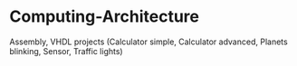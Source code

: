 # Computing-Architecture
Assembly, VHDL projects (Calculator simple, Calculator advanced, Planets blinking, Sensor, Traffic lights)
